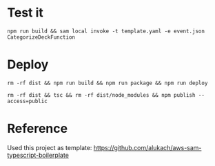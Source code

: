 # Test it

```
npm run build && sam local invoke -t template.yaml -e event.json CategorizeDeckFunction
```

# Deploy

```
rm -rf dist && npm run build && npm run package && npm run deploy

rm -rf dist && tsc && rm -rf dist/node_modules && npm publish --access=public
```

# Reference

Used this project as template: https://github.com/alukach/aws-sam-typescript-boilerplate
